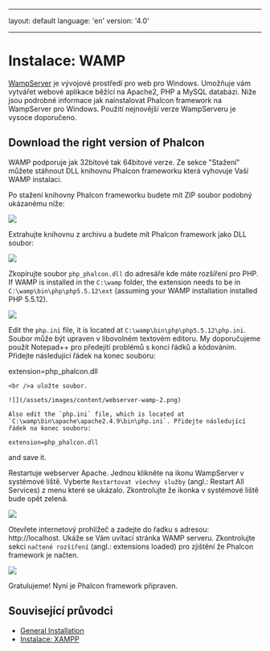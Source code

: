 * * *

layout: default language: 'en' version: '4.0'

* * *

<a name='overview'></a>

# Instalace: WAMP

[WampServer](http://www.wampserver.com/en/) je vývojové prostředí pro web pro Windows. Umožňuje vám vytvářet webové aplikace běžící na Apache2, PHP a MySQL databázi. Níže jsou podrobné informace jak nainstalovat Phalcon framework na WampServer pro Windows. Použití nejnovější verze WampServeru je vysoce doporučeno.

<a name='phalcon'></a>

## Download the right version of Phalcon

WAMP podporuje jak 32bitové tak 64bitové verze. Ze sekce "Stažení" můžete stáhnout DLL knihovnu Phalcon frameworku která vyhovuje Vaší WAMP instalaci.

Po stažení knihovny Phalcon frameworku budete mít ZIP soubor podobný ukázanému níže:

![](/assets/images/content/webserver-xampp-1.png)

Extrahujte knihovnu z archivu a budete mít Phalcon framework jako DLL soubor:

![](/assets/images/content/webserver-xampp-2.png)

Zkopírujte soubor `php_phalcon.dll` do adresáře kde máte rozšíření pro PHP. If WAMP is installed in the `C:\wamp` folder, the extension needs to be in `C:\wamp\bin\php\php5.5.12\ext` (assuming your WAMP installation installed PHP 5.5.12).

![](/assets/images/content/webserver-wamp-1.png)

Edit the `php.ini` file, it is located at `C:\wamp\bin\php\php5.5.12\php.ini`. Soubor může být upraven v libovolném textovém editoru. My doporučujeme použít Notepad++ pro předejití problémů s konci řádků a kódováním. Přidejte následující řádek na konec souboru:

extension=php_phalcon.dll

    <br />a uložte soubor.
    
    ![](/assets/images/content/webserver-wamp-2.png)
    
    Also edit the `php.ini` file, which is located at `C:\wamp\bin\apache\apache2.4.9\bin\php.ini`. Přidejte následující řádek na konec souboru: 
    
    extension=php_phalcon.dll 
    

and save it.

Restartuje webserver Apache. Jednou klikněte na ikonu WampServer v systémové liště. Vyberte `Restartovat všechny služby` (angl.: Restart All Services) z menu které se ukázalo. Zkontrolujte že ikonka v systémové liště bude opět zelená.

![](/assets/images/content/webserver-wamp-3.png)

Otevřete internetový prohlížeč a zadejte do řadku s adresou: http://localhost. Ukáže se Vám uvítací stránka WAMP serveru. Zkontrolujte sekci `načtené rozšíření` (angl.: extensions loaded) pro zjištění že Phalcon framework je načten.

![](/assets/images/content/webserver-wamp-4.png)

Gratulujeme! Nyní je Phalcon framework připraven.

<a name='related'></a>

## Související průvodci

* [General Installation](/3.4/en/installation)
* [Instalace: XAMPP](/3.4/en/webserver-xampp)